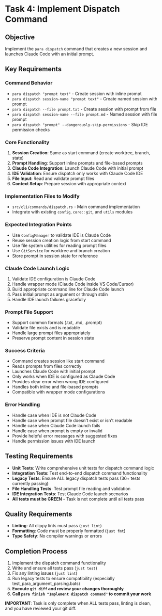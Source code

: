 # Task 4: Implement Dispatch Command

## Objective
Implement the `para dispatch` command that creates a new session and launches Claude Code with an initial prompt.

## Key Requirements

### Command Behavior
- `para dispatch "prompt text"` - Create session with inline prompt
- `para dispatch session-name "prompt text"` - Create named session with prompt
- `para dispatch --file prompt.txt` - Create session with prompt from file
- `para dispatch session-name --file prompt.md` - Named session with file prompt
- `para dispatch "prompt" --dangerously-skip-permissions` - Skip IDE permission checks

### Core Functionality
1. **Session Creation**: Same as start command (create worktree, branch, state)
2. **Prompt Handling**: Support inline prompts and file-based prompts
3. **Claude Code Integration**: Launch Claude Code with initial prompt
4. **IDE Validation**: Ensure dispatch only works with Claude Code IDE
5. **File Input**: Read and validate prompt files
6. **Context Setup**: Prepare session with appropriate context

### Implementation Files to Modify
- `src/cli/commands/dispatch.rs` - Main command implementation
- Integrate with existing `config`, `core::git`, and `utils` modules

### Expected Integration Points
- Use `ConfigManager` to validate IDE is Claude Code
- Reuse session creation logic from start command
- Use file system utilities for reading prompt files
- Use `GitService` for worktree and branch creation
- Store prompt in session state for reference

### Claude Code Launch Logic
1. Validate IDE configuration is Claude Code
2. Handle wrapper mode (Claude Code inside VS Code/Cursor)
3. Build appropriate command line for Claude Code launch
4. Pass initial prompt as argument or through stdin
5. Handle IDE launch failures gracefully

### Prompt File Support
- Support common formats (.txt, .md, .prompt)
- Validate file exists and is readable
- Handle large prompt files appropriately
- Preserve prompt content in session state

### Success Criteria
- Command creates session like start command
- Reads prompts from files correctly
- Launches Claude Code with initial prompt
- Only works when IDE is configured as Claude Code
- Provides clear error when wrong IDE configured
- Handles both inline and file-based prompts
- Compatible with wrapper mode configurations

### Error Handling
- Handle case when IDE is not Claude Code
- Handle case when prompt file doesn't exist or isn't readable
- Handle case when Claude Code launch fails
- Handle case when prompt is empty or invalid
- Provide helpful error messages with suggested fixes
- Handle permission issues with IDE launch

## Testing Requirements
- **Unit Tests**: Write comprehensive unit tests for dispatch command logic
- **Integration Tests**: Test end-to-end dispatch command functionality
- **Legacy Tests**: Ensure ALL legacy dispatch tests pass (36+ tests currently passing)
- **File Handling Tests**: Test prompt file reading and validation
- **IDE Integration Tests**: Test Claude Code launch scenarios
- **All tests must be GREEN** - Task is not complete until all tests pass

## Quality Requirements
- **Linting**: All clippy lints must pass (`just lint`)
- **Formatting**: Code must be properly formatted (`just fmt`)
- **Type Safety**: No compiler warnings or errors

## Completion Process
1. Implement the dispatch command functionality
2. Write and ensure all tests pass (`just test`)
3. Fix any linting issues (`just lint`)
4. Run legacy tests to ensure compatibility (especially test_para_argument_parsing.bats)
5. **Execute `git diff` and review your changes thoroughly**
6. **Call `para finish "Implement dispatch command"` to commit your work**

**IMPORTANT**: Task is only complete when ALL tests pass, linting is clean, and you have reviewed your git diff.
